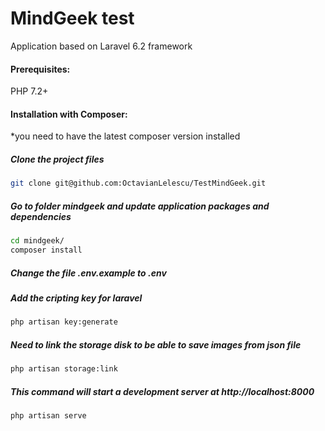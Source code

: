 # MindGeek test

Application based on Laravel 6.2 framework

#### Prerequisites:

PHP 7.2+

#### Installation with Composer:
*you need to have the latest composer version installed

##### Clone the project files
```bash
git clone git@github.com:OctavianLelescu/TestMindGeek.git
```

##### Go to folder mindgeek and update application packages and dependencies
```bash
cd mindgeek/
composer install
```
##### Change the file .env.example to .env

##### Add the cripting key for laravel
```bash
php artisan key:generate
```

##### Need to link the storage disk to be able to save images from json file
```bash
php artisan storage:link
```

##### This command will start a development server at http://localhost:8000
```bash
php artisan serve
```